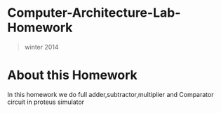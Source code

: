 # Computer-Architecture-Lab-Homework
>winter 2014
# About this Homework
In this homework we do full adder,subtractor,multiplier and Comparator circuit in proteus simulator
